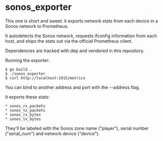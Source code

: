 sonos_exporter
==============

This one is short and sweet: it exports network stats from each device
in a Sonos network to Prometheus.

It autodetects the Sonos network, requests ifconfig information from
each host, and ships the stats out via the official Prometheus client.

Dependencies are tracked with dep and vendored in this repository.

Running the exporter:

    $ go build .
    $ ./sonos_exporter
    $ curl http://localhost:1915/metrics

You can bind to another address and port with the --address flag.

It exports these stats:

    * sonos_rx_packets
    * sonos_tx_packets
    * sonos_rx_bytes
    * sonos_tx_bytes

They'll be labeled with the Sonos zone name ("player"), serial number ("serial_num") and network
device ("device").
